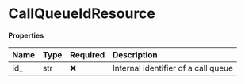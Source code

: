 # CallQueueIdResource

**Properties**

| Name | Type | Required | Description                         |
| :--- | :--- | :------- | :---------------------------------- |
| id\_ | str  | ❌       | Internal identifier of a call queue |

<!-- This file was generated by liblab | https://liblab.com/ -->
